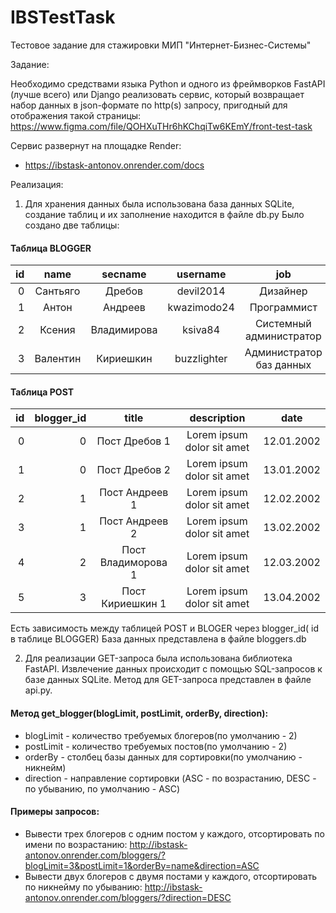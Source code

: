 # IBSTestTask
Тестовое задание для стажировки МИП "Интернет-Бизнес-Системы"

Задание:

Необходимо средствами языка Python и одного из фреймворков FastAPI (лучше всего) или
Django реализовать сервис, который возвращает набор данных в json-формате по http(s)
запросу, пригодный для отображения такой страницы:
https://www.figma.com/file/QOHXuTHr6hKChqiTw6KEmY/front-test-task


Сервис развернут на площадке Render: 
- https://ibstask-antonov.onrender.com/docs


Реализация:

1) Для хранения данных была использована база данных SQLite, создание таблиц и их заполнение находится в файле db.py
Было создано две таблицы:

#### Таблица BLOGGER

id|name|secname|username|job|photo
---: | :---: | :---: | :---: | :---:| :---:
0|Сантьяго|Дребов|devil2014|Дизайнер|https://photo1
1|Антон|Андреев|kwazimodo24|Программист|https://photo2
2|Ксения|Владимирова|ksiva84|Системный администратор|https://photo3
3|Валентин|Кириешкин|buzzlighter|Администратор баз данных|https://photo4


#### Таблица POST

id | blogger_id | title | description | date
---: | ---: | :---: | :---: | ---
0| 0| Пост Дребов 1| Lorem ipsum dolor sit amet| 12.01.2002
1| 0| Пост Дребов 2| Lorem ipsum dolor sit amet| 13.01.2002
2| 1| Пост Андреев 1| Lorem ipsum dolor sit amet| 12.02.2002
3| 1| Пост Андреев 2| Lorem ipsum dolor sit amet| 13.02.2002
4| 2| Пост Владиморова 1| Lorem ipsum dolor sit amet| 12.03.2002
5| 3| Пост Кириешкин 1| Lorem ipsum dolor sit amet| 13.04.2002

Есть зависимость между таблицей POST и BLOGER через blogger_id( id в таблице BLOGGER)
База данных представлена в файле bloggers.db

2) Для реализации GET-запроса была использована библиотека FastAPI.
   Извлечение данных происходит с помощью SQL-запросов к базе данных SQLite. 
   Метод для GET-запроса представлен в файле api.py.
   
#### Метод get_blogger(blogLimit, postLimit, orderBy, direction):
 - blogLimit - количество требуемых блогеров(по умолчанию - 2)
 - postLimit - количество требуемых постов(по умолчанию - 2)
 - orderBy - столбец базы данных для сортировки(по умолчанию - никнейм)
 - direction - направление сортировки (ASC - по возрастанию, DESC - по убыванию, по умолчанию - ASC)
  
 #### Примеры запросов:
- Вывести трех блогеров с одним постом у каждого, отсортировать по имени по возрастанию:
http://ibstask-antonov.onrender.com/bloggers/?blogLimit=3&postLimit=1&orderBy=name&direction=ASC
- Вывести двух блогеров с двумя постами у каждого, отсортировать по никнейму по убыванию:
 http://ibstask-antonov.onrender.com/bloggers/?direction=DESC
